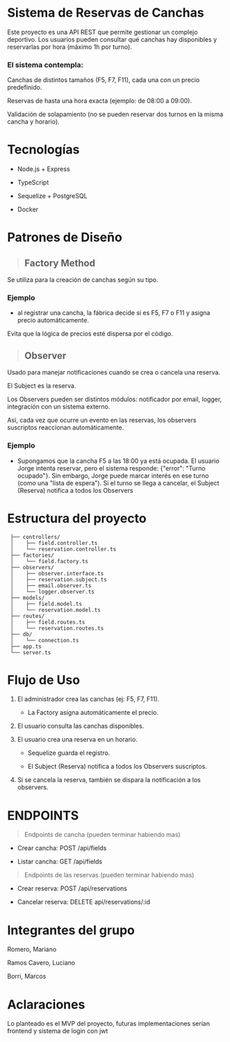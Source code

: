 #  Sistema de Reservas de Canchas
Este proyecto es una API REST que permite gestionar un complejo deportivo.
Los usuarios pueden consultar qué canchas hay disponibles y reservarlas por hora (máximo 1h por turno).

### El sistema contempla:

Canchas de distintos tamaños (F5, F7, F11), cada una con un precio predefinido.

Reservas de hasta una hora exacta (ejemplo: de 08:00 a 09:00).

Validación de solapamiento (no se pueden reservar dos turnos en la misma cancha y horario).

# Tecnologías

* Node.js + Express

* TypeScript

* Sequelize + PostgreSQL

* Docker


# Patrones de Diseño

> ##  Factory Method

Se utiliza para la creación de canchas según su tipo.

### Ejemplo

* al registrar una cancha, la fábrica decide si es F5, F7 o F11 y asigna precio automáticamente.

Evita que la lógica de precios esté dispersa por el código.

> ## Observer
Usado para manejar notificaciones cuando se crea o cancela una reserva.

El Subject es la reserva.

Los Observers pueden ser distintos módulos: notificador por email, logger, integración con un sistema externo.

Así, cada vez que ocurre un evento en las reservas, los observers suscriptos reaccionan automáticamente. 

### Ejemplo

* Supongamos que la cancha F5 a las 18:00 ya está ocupada. El usuario Jorge intenta reservar, pero el sistema responde:
{"error": "Turno ocupado"}. Sin embargo, Jorge puede marcar interés en ese turno (como una "lista de espera"). Si el turno se llega a cancelar, el Subject (Reserva) notifica a todos los Observers

# Estructura del proyecto
```src/
 ├── controllers/
 │    ├── field.controller.ts
 │    └── reservation.controller.ts
 ├── factories/
 │    └── field.factory.ts
 ├── observers/      
 │    ├── observer.interface.ts
 │    ├── reservation.subject.ts
 │    ├── email.observer.ts
 │    └── logger.observer.ts
 ├── models/
 │    ├── field.model.ts
 │    └── reservation.model.ts
 ├── routes/
 │    ├── field.routes.ts
 │    └── reservation.routes.ts
 ├── db/
 │    └── connection.ts
 ├── app.ts
 └── server.ts
```
# Flujo de Uso 

1) El administrador crea las canchas (ej: F5, F7, F11).

    * La Factory asigna automáticamente el precio.

2) El usuario consulta las canchas disponibles.

3) El usuario crea una reserva en un horario.

    * Sequelize guarda el registro.

    * El Subject (Reserva) notifica a todos los Observers suscriptos.


4) Si se cancela la reserva, también se dispara la notificación a los observers.

# ENDPOINTS
>Endpoints de cancha (pueden terminar habiendo mas)

* Crear cancha: POST /api/fields

* Listar cancha: GET /api/fields

>Endpoints de las reservas (pueden terminar habiendo mas)

* Crear reserva: POST /api/reservations

* Cancelar reserva: DELETE api/reservations/:id


# Integrantes del grupo

Romero, Mariano

Ramos Cavero, Luciano

Borri, Marcos

# Aclaraciones
Lo planteado es el MVP del proyecto, futuras implementaciones serían frontend y sistema de login con jwt
